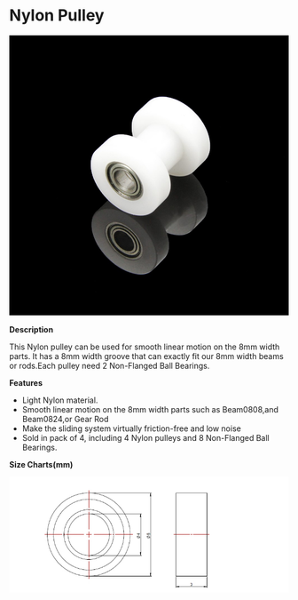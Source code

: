 # Nylon Pulley

![](../../../../.gitbook/assets/0%20%2827%29.jpeg)

**Description**

This Nylon pulley can be used for smooth linear motion on the 8mm width parts. It has a 8mm width groove that can exactly fit our 8mm width beams or rods.Each pulley need 2 Non-Flanged Ball Bearings.

**Features**

* Light Nylon material.
* Smooth linear motion on the 8mm width parts such as Beam0808,and Beam0824,or Gear Rod
* Make the sliding system virtually friction-free and low noise
* Sold in pack of 4, including 4 Nylon pulleys and 8 Non-Flanged Ball Bearings.

**Size Charts\(mm\)**

![](../../../../.gitbook/assets/1%20%289%29.jpeg)

